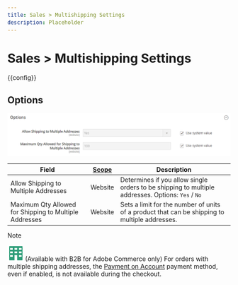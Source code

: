 ```yaml
---
title: Sales > Multishipping Settings
description: Placeholder
---
```

# Sales > Multishipping Settings

{{config}}

## Options

![Options](./assets/multishipping-settings-options.png)<!-- zoom -->

<!-- [Options](https://docs.magento.com/user-guide/shipping/shipping-multiaddress.html) -->

|Field|[Scope](../../getting-started/websites-stores-views.md#scope-settings)|Description|
|--- |--- |--- |
|Allow Shipping to Multiple Addresses|Website|Determines if you allow single orders to be shipping to multiple addresses. Options: `Yes` / `No`|
|Maximum Qty Allowed for Shipping to Multiple Addresses|Website|Sets a limit for the number of units  of a product that can be shipping to multiple addresses.|

>[!NOTE]
>
>![B2B for Adobe Commerce](../../assets/b2b.svg) (Available with B2B for Adobe Commerce only) For orders with multiple shipping addresses, the [Payment on Account](https://docs.magento.com/user-guide/payment/payment-on-account.html) payment method, even if enabled, is not available during the checkout.
